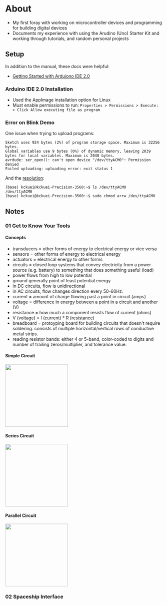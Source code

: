 # About
* My first foray with working on microcontroller devices and  programming for building digital devices
* Documents my experience with using the Arudino (Uno) Starter Kit and working through tutorials, and random personal projects


## Setup
In addition to the manual, these docs were helpful:
* [Getting Started with Arduiono IDE 2.0](https://docs.arduino.cc/software/ide-v2/tutorials/getting-started-ide-v2)

### Arduino IDE 2.0 Installation
* Used the AppImage installation option for Linux
* Must enable permissions to run: `Properties > Permissions > Execute: > Click Allow executing file as program`


### Error on Blink Demo
One issue when trying to upload programs:

```
Sketch uses 924 bytes (2%) of program storage space. Maximum is 32256 bytes.
Global variables use 9 bytes (0%) of dynamic memory, leaving 2039 bytes for local variables. Maximum is 2048 bytes.
avrdude: ser_open(): can't open device "/dev/ttyACM0": Permission denied
Failed uploading: uploading error: exit status 1
```

And the [resolution](https://askubuntu.com/questions/1056314/uploading-code-to-arduino-gives-me-the-error-avrdude-ser-open-cant-open-d
):

```
(base) kckuei@kckuei-Precision-3560:~$ ls /dev/ttyACM0
/dev/ttyACM0
(base) kckuei@kckuei-Precision-3560:~$ sudo chmod a+rw /dev/ttyACM0

```

## Notes

### 01 Get to Know Your Tools

#### Concepts
* transducers = other forms of energy to electrical energy or vice versa
* sensors = other forms of energy to electrical energy
* actuators = electrical energy to other forms
* circuits = closed loop systems that convey electricity from a power source (e.g. battery) to something that does something useful (load)
* power flows from high to low potential
* ground generally point of least potential energy
* in DC circuits, flow is unidirectional
* in AC circuits, flow changes direction every 50-60Hz.
* current = amount of charge flowing past a point in circuit (amps)
* voltage = difference in energy between a point in a circuit and another (V)
* resistance = how much a component resists flow of current (ohms)
* V (voltage) = I (current) * R (resistance)
* breadboard = protoyping board for building circuits that doesn't require soldering. consists of multiple horizontal/vertical rows of conductive metal strips.
* reading resistor bands: either 4 or 5-band, color-coded to digits and number of trailing zeros/multiplier, and tolerance value.

#### Simple Circuit

<img src="./assets/01/simple.gif" width="200" />

#### Series Circuit

<img src="./assets/01/series.gif" width="200" />

#### Parallel Circuit

<img src="./assets/01/parallel.gif" width="200" />

### 02 Spaceship Interface

